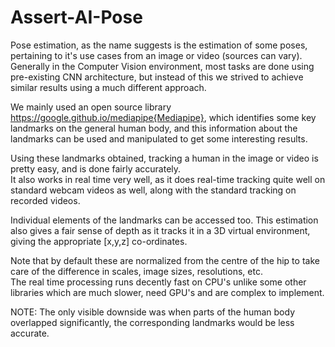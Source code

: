# Assert-AI-Pose

Pose estimation, as the name suggests is the estimation of some poses, pertaining to it's use cases from an image or video (sources can vary).<br>
Generally in the Computer Vision environment, most tasks are done using pre-existing CNN architecture, but instead of this we strived to achieve similar results using a much different approach.<br>

We mainly used an open source library https://google.github.io/mediapipe{Mediapipe}, which identifies some key landmarks on the general human body, and this information about the landmarks can be used and manipulated to get some interesting results.<br>

Using these landmarks obtained, tracking a human in the image or video is pretty easy, and is done fairly accurately.<br>
It also works in real time very well, as it does real-time tracking quite well on standard webcam videos as well, along with the standard tracking on recorded videos.<br>

Individual elements of the landmarks can be accessed too. This estimation also gives a fair sense of depth as it tracks it in a 3D virtual environment, giving the appropriate [x,y,z] co-ordinates.<br>

Note that by default these are normalized from the centre of the hip to take care of the difference in scales, image sizes, resolutions, etc. <br>
The real time processing runs decently fast on CPU's unlike some other libraries which are much slower, need GPU's and are complex to implement.<br>

NOTE: The only visible downside was when parts of the human body overlapped significantly, the corresponding landmarks would be less accurate.<br>
